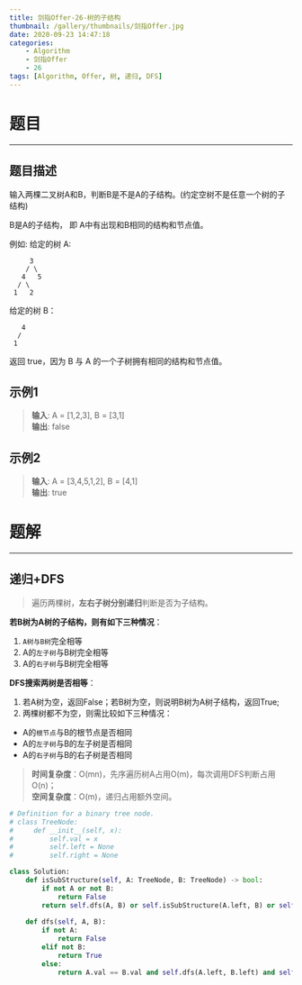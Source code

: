 ```yaml
---
title: 剑指Offer-26-树的子结构
thumbnail: /gallery/thumbnails/剑指Offer.jpg
date: 2020-09-23 14:47:18
categories:
    - Algorithm  
    - 剑指Offer  
    - 26
tags: [Algorithm, Offer, 树, 递归, DFS]
---
```


# 题目
---
## 题目描述
输入两棵二叉树A和B，判断B是不是A的子结构。(约定空树不是任意一个树的子结构)

B是A的子结构， 即 A中有出现和B相同的结构和节点值。

例如:
给定的树 A:
```
     3  
    / \  
   4   5  
  / \  
 1   2
```
给定的树 B：
```
   4 
  /
 1
```
返回 true，因为 B 与 A 的一个子树拥有相同的结构和节点值。
<!-- more -->

## 示例1
> **输入**: A = [1,2,3], B = [3,1]  
> **输出**: false

## 示例2
> **输入**: A = [3,4,5,1,2], B = [4,1]  
> **输出**: true

# 题解
---
## 递归+DFS
> 遍历两棵树，**左右子树分别递归**判断是否为子结构。

**若B树为A树的子结构，则有如下三种情况**：
1. `A树与B树`完全相等
2. A的`左子树`与B树完全相等
3. A的`右子树`与B树完全相等

**DFS搜索两树是否相等**：
1. 若A树为空，返回False；若B树为空，则说明B树为A树子结构，返回True;
2. 两棵树都不为空，则需比较如下三种情况：
- A的`根节点`与B的根节点是否相同
- A的`左子树`与B的左子树是否相同
- A的`右子树`与B的右子树是否相同 

> **时间复杂度**：O(mn)，先序遍历树A占用O(m)，每次调用DFS判断占用O(n)；  
> **空间复杂度**：O(m)，递归占用额外空间。

```python
# Definition for a binary tree node.
# class TreeNode:
#     def __init__(self, x):
#         self.val = x
#         self.left = None
#         self.right = None

class Solution:
    def isSubStructure(self, A: TreeNode, B: TreeNode) -> bool:
        if not A or not B:
            return False
        return self.dfs(A, B) or self.isSubStructure(A.left, B) or self.isSubStructure(A.right, B)
    
    def dfs(self, A, B):
        if not A:
            return False
        elif not B:
            return True
        else:
            return A.val == B.val and self.dfs(A.left, B.left) and self.dfs(A.right, B.right)
```
